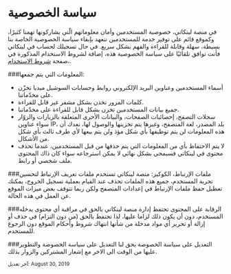 # سياسة الخصوصية
في منصة لينكاتي، خصوصية المستخدمين وأمان معلوماتهم الّتي يشاركونها تهمنا كثيرًا، وكموقع قائم على توفير خدمة للمستخدمين نتعهد بإبقاء سياسة الخصوصية الخاصة بنا بسيطة، سهلة وقابلة للقراءة والفهم بشكل سريع. في حال تسجيلك لحساب في لينكاتي فأنت توافق تلقائيًا على سياسة الخصوصية هذه، إضافة لشروط الاستخدام المذكورة في صفحة [شروط الاستخدام](/terms "شروط الاستخدام")،.

###المعلومات التي يتم جمعها:
* أسماء المستخدمين وعناوين البريد الإلكتروني روابط وحسابات السوشيل ميديا تخزّن على مخدّماتنا.
* كلمات المرور تخذن بشكل مشفر غير قابل للقراءة.
* جميع بيانات المستخدمين تخزن بشكل قابل للقراءة على مخدّماتنا.
* سجلات التصفح، إحصائيات الصفحات، والبيانات الأخرى المتعلقة بالزيارات والزوّار سواء عناوين IP، بلد المصدر، لغة المتصفح، وغيرها يتم تخزينها والوصول لها، نعدك أن هذه المعلومات لن يتم توظيفها بأي شكل مؤذ ولن يتم بيعها لأي طرف ثالث بأي شكل من الأشكال.
* لا يتم الاحتفاظ بأي من المعلومات التي يتم حذفها من قبل المستخدمين، عندما تحذف محتوى في لينكاتي فسيمحى بشكل نهائي لا يمكن استرجاعه سواء كان ذاك المحتوى ملف شخصي أو رابط.

###ملفات الإرتباط، الكوكيز:
منصة لينكاتي تستخدم ملفات تعريف الإرتباط لتحسين تجربة المستخدم، جميع هذه الملفات تحذف عند القيام بعملية تسجيل الخروج، يمكنك تعطيل حفظ ملفات الإرتباط في إعدادات المتصفح ولكن ربما تتوقف بعض ميزات الموقع عن العمل في هذه الحالة.

###الرقابة على المحتوى
تحتفظ إدارة منصة لينكاتي بالحق في مراقبة أي محتوى يدخله المستخدم، دون أن يكون ذلك لزاما عليها، لذا تحتفظ بالحق (من دون التزام) في حذف أو إزالة أو تحرير أي مواد مدخلة من شأنها انتهاك شروط وأحكام الموقع دون الرجوع للمستخدم.

###التعديل على سياسة الخصوصة
يحق لنا التعديل على سياسة الخصوصة والتطوير عليها من الوقت الى الاخر مع إشعار المشتركين والزوار بذلك.

<small>
آخر تعديل:
August 30, 2019
</small>